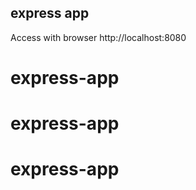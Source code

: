## express app

Access with browser http://localhost:8080
# express-app
# express-app
# express-app
